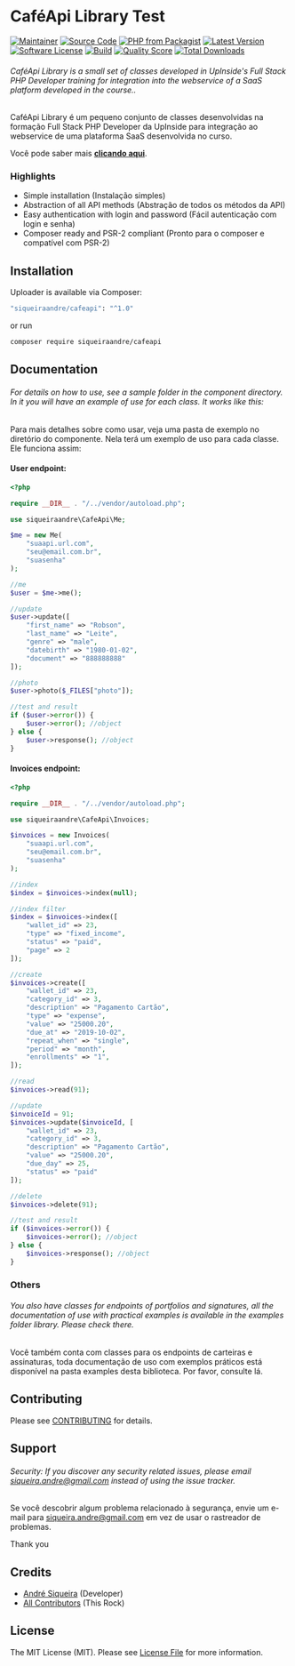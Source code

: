 # CaféApi Library Test

[![Maintainer](http://img.shields.io/badge/maintainer-@siqueiraandre-blue.svg?style=flat-square)](https://twitter.com/siqueiraandre)
[![Source Code](http://img.shields.io/badge/source-siqueiraandre/cafeapi-blue.svg?style=flat-square)](https://github.com/siqueiraandre/cafeapi)
[![PHP from Packagist](https://img.shields.io/packagist/php-v/siqueiraandre/cafeapi.svg?style=flat-square)](https://packagist.org/packages/siqueiraandre/cafeapi)
[![Latest Version](https://img.shields.io/github/release/siqueiraandre/cafeapi.svg?style=flat-square)](https://github.com/siqueiraandre/cafeapi/releases)
[![Software License](https://img.shields.io/badge/license-MIT-brightgreen.svg?style=flat-square)](LICENSE)
[![Build](https://img.shields.io/scrutinizer/build/g/siqueiraandre/cafeapi.svg?style=flat-square)](https://scrutinizer-ci.com/g/siqueiraandre/cafeapi)
[![Quality Score](https://img.shields.io/scrutinizer/g/siqueiraandre/cafeapi.svg?style=flat-square)](https://scrutinizer-ci.com/g/siqueiraandre/cafeapi)
[![Total Downloads](https://img.shields.io/packagist/dt/siqueiraandre/cafeapi.svg?style=flat-square)](https://packagist.org/packages/csiqueiraandre/cafeapi)

###### CaféApi Library is a small set of classes developed in UpInside's Full Stack PHP Developer training for integration into the webservice of a SaaS platform developed in the course..

CaféApi Library é um pequeno conjunto de classes desenvolvidas na formação Full Stack PHP Developer da UpInside para integração ao webservice de uma plataforma SaaS desenvolvida no curso.

Você pode saber mais **[clicando aqui](https://www.upinside.com.br/fsphp)**.

### Highlights

- Simple installation (Instalação simples)
- Abstraction of all API methods (Abstração de todos os métodos da API)
- Easy authentication with login and password (Fácil autenticação com login e senha)
- Composer ready and PSR-2 compliant (Pronto para o composer e compatível com PSR-2)

## Installation

Uploader is available via Composer:

```bash
"siqueiraandre/cafeapi": "^1.0"
```

or run

```bash
composer require siqueiraandre/cafeapi
```

## Documentation

###### For details on how to use, see a sample folder in the component directory. In it you will have an example of use for each class. It works like this:

Para mais detalhes sobre como usar, veja uma pasta de exemplo no diretório do componente. Nela terá um exemplo de uso para cada classe. Ele funciona assim:

#### User endpoint:

```php
<?php

require __DIR__ . "/../vendor/autoload.php";

use siqueiraandre\CafeApi\Me;

$me = new Me(
    "suaapi.url.com",
    "seu@email.com.br",
    "suasenha"
);

//me
$user = $me->me();

//update
$user->update([
    "first_name" => "Robson",
    "last_name" => "Leite",
    "genre" => "male",
    "datebirth" => "1980-01-02",
    "document" => "888888888"
]);

//photo
$user->photo($_FILES["photo"]);

//test and result
if ($user->error()) {
    $user->error(); //object
} else {
    $user->response(); //object
}
```

#### Invoices endpoint:

```php
<?php

require __DIR__ . "/../vendor/autoload.php";

use siqueiraandre\CafeApi\Invoices;

$invoices = new Invoices(
    "suaapi.url.com",
    "seu@email.com.br",
    "suasenha"
);

//index
$index = $invoices->index(null);

//index filter
$index = $invoices->index([
    "wallet_id" => 23,
    "type" => "fixed_income",
    "status" => "paid",
    "page" => 2
]);

//create
$invoices->create([
    "wallet_id" => 23,
    "category_id" => 3,
    "description" => "Pagamento Cartão",
    "type" => "expense",
    "value" => "25000.20",
    "due_at" => "2019-10-02",
    "repeat_when" => "single",
    "period" => "month",
    "enrollments" => "1",
]);

//read
$invoices->read(91);

//update
$invoiceId = 91;
$invoices->update($invoiceId, [
    "wallet_id" => 23,
    "category_id" => 3,
    "description" => "Pagamento Cartão",
    "value" => "25000.20",
    "due_day" => 25,
    "status" => "paid"
]);

//delete
$invoices->delete(91);

//test and result
if ($invoices->error()) {
    $invoices->error(); //object
} else {
    $invoices->response(); //object
}
```

### Others

###### You also have classes for endpoints of portfolios and signatures, all the documentation of use with practical examples is available in the examples folder library. Please check there.

Você também conta com classes para os endpoints de carteiras e assinaturas, toda documentação de uso com exemplos práticos está disponível na pasta examples desta biblioteca. Por favor, consulte lá.

## Contributing

Please see [CONTRIBUTING](https://github.com/siqueiraandre/uploader/blob/master/CONTRIBUTING.md) for details.

## Support

###### Security: If you discover any security related issues, please email siqueira.andre@gmail.com instead of using the issue tracker.

Se você descobrir algum problema relacionado à segurança, envie um e-mail para siqueira.andre@gmail.com em vez de usar o rastreador de problemas.

Thank you

## Credits

- [André Siqueira](https://github.com/siqueiraandre) (Developer)
- [All Contributors](https://github.com/siqueiraandre/cafeapi/contributors) (This Rock)

## License

The MIT License (MIT). Please see [License File](https://github.com/siqueiraandre/cafeapi/blob/master/LICENSE) for more information.